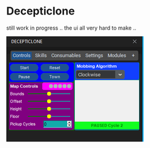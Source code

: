 # Decepticlone
still work in progress ..
the ui all very hard to make .. 



![DECEPTICLONE!](assets/decepticlone.png)